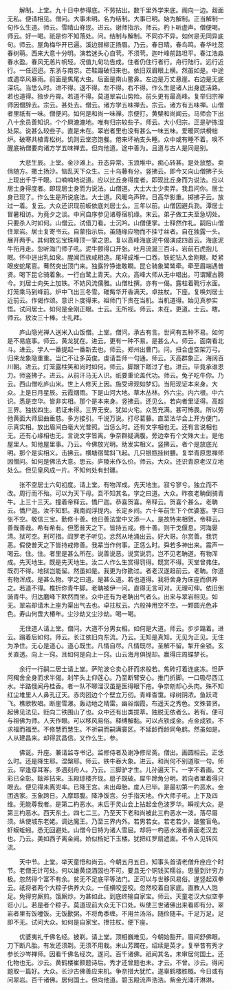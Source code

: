 <!-- { "loadSidebar": true } -->
　　解制。上堂。九十日中参得底。不劳拈出。数千里外学来底。阁向一边。觌面无私。便请相见。僧问。大事未明。名为结制。大事已明。始为解制。正当解制一句作么生道。师云。雪晴山脊现。进云。谢师指示。师云。杓卜听虚声。僧便喝。师云。好一喝。祇是你不知落处。问。结制与解制。不同亦不异。如何是无同异底句。师云。屋角梅华开已遍。溪边弱柳正扬眉。乃云。春日晴。春鸟鸣。春华吐蕊春树萌。西来大意十分明。演若迷头心自茕。不须茕。迦叶峰前路坦平。春江浩淼春水盈。春风无恙片帆轻。况值九旬功告成。住者仍住行者行。舟行陆行。远行近行。一任迢迢。东浙与南京。芒鞋蹋破归来也。依旧双眉眼上横。然虽如是。中途或遇卒风暴雨。前面是焦尾大虫。后面是南山鳖鼻。左边是万丈悬崖。右边是无底深坑。当恁么时。进不得。退不得。左不得。右不得。作么生是诸人出身底活路。若也道得。独步丹霄。若道不得。莫道翠岩山势险。前头更有最高峰。复举归宗禅师因僧辞去。宗云。甚处去。僧云。诸方学五味禅去。宗云。诸方有五味禅。山僧者里祇有一味。僧便问。如何是和尚一味禅。宗便打。黄檗和尚闻云。马师会下出八十余员善知识。个个屙漉漉地。唯有归宗较些子。师云。大小归宗。正是驴拣湿处尿。说甚么较些子。直是未在。翠岩者里也没有甚么一味五味。爱暖同烘榾柮炉。破寒共植青松树。饥则云堂恣饱餐。倦来坏衲支头睡。众中或有睡不着。唤不醒底衲僧要向诸方学五味禅去。但向他道。途中善为。且道与古人是同是别。

　　大悲生辰。上堂。金沙滩上。丑态异常。玉浪堆中。痴心转甚。是处放憨。卖俏随方。撒土扬沙。恼乱天下众生。三十乌藤有分。竖拂云。即今又向山僧拂子头上现出千手千眼。口喃喃地说道。应以比丘身得度者。即现比丘身而为说法。应以居士身得度者。即现居士身而为说法。山僧道。大士大士少卖弄。我且问你。居士身已现了。作么生是所说底法。大士道。风暖鸟声碎。日高华影重。掷拂子云。放过一着。复云。大众还识现前皈依底刘居士么。三年以前。山僧因避兵泐。潭居士冒暑相访。为竟夕之谈。中间自序参见诸尊宿机缘。末云。弟子做工夫至急切处。只要杀人时如何。山僧云。试借刀看。士沉吟。山僧便掌。士释然作礼。嗣后山僧住翠岩。居士复寄书云。自蒙指示后。虽随缘应物而不挂寸丝者。自在独露一头。展开两手。其何敢忘宝珠峰顶一掌之恩。复以高峰海底泥牛偈演成四首云。海底泥牛衔月走。忽听海门师子吼。泥牛颤得口开张。吐月流涎三百斗。岩前石虎抱儿眠。怀中迸出乳如泉。腥闻百族咸相造。尾埽成堆一口吞。铁蛇钻入金刚眼。眨紧眼皮蛇尾亶。蓦然突出顶门来。独露狞狰谁敢瞷。昆仑骑象鹭鸶牵。牵至眉端遇普贤。喝下昆仑骑着象。一行白鹭上青天。大众。高峰大师从无中唱出。可谓耀古腾今。刘居士向矢上加铁。不妨风流儒雅。山僧杜撰。亦有一偈。露柱着靴行水面。灯笼乘马到峰前。炉中飞出三冬雪。碓觜华开香满天。卓拄杖。下座。复唤刘居士近前云。作偈作颂。意识卜度得来。祖师门下贵在当机。当机道得。始见真参实悟。试问居士。如何是金刚正眼。士云。无所视。师云。未在。更道。士云。瞎。师云。放汝三十棒。士礼拜。

　　庐山隐光禅人送米入山饭僧。上堂。僧问。承古有言。世间有五种不易。如何是不易底事。师云。黄龙犹在。进云。更有一种不易。是甚么人。师云。面南看北斗。进云。学人一番提起一番新去也。师云。郑州出曹门。问。扭合虚空架万弓。归来龙象隐重重。当仁不让多英俊。虔请吾师一句通。师云。天高群象正。海阔百川朝。进云。灯笼露柱笑和尚时如何。师云。脚跟下蹉过了也。进云。毕竟承谁恩力。师竖拂子。进云。从前汗马无人识。祇要重论盖代功。师云。兔子吃牛你。乃云。西山僧吃庐山米。世上人修天上因。施受谛观如梦幻。当阳现证本来身。大众。上是日月星辰。云霞烟雨。下是山河大地。草木丛林。外六尘。内六根。中六识。悉是空华。皆非实相。那个是本来身。竖拂云。还见么。若向者里证得。高超三界。独拔四生。若证未得。三界无安。犹如火宅。众苦充满。甚可怖畏。所以劳他黄面大师屈曲垂慈。多方接引。千说万说。打尽葛藤。直至法华会上开方便门。示真实相。放出眉间白毫大光普照。当恁么时。还有文字相也无。还有言说相也无。还有心缘相也无。言说文字皆离。争奈群疑满腹。旁边幸有个文殊大士。是他屋里人。知他屋里事。乃云。今佛放光明。助发实相义。竖拂云。者个是放底光明。那个是实相义。击拂云。横塘宿鹭斜飞起。几只银瓶挂树腰。复举青原思禅师因僧问。如何是佛法大意。思云。庐陵米作么价。师云。大众。还识青原老汉立地处么。但见皇风成一片。不知何处有封疆。

　　张不空居士六旬初度。请上堂。有物浑成。先天地生。寂兮寥兮。独立而不改。周行而不殆。可以为天下母。吾不知其名。字之曰道。大众。昨夜老聃倒骑青牛。上三十三天。撞着帝释云。憍尸迦。恭喜贺喜。帝释云。贺喜个甚么。老聃云。憍尸迦。汝不知耶。我南阎浮提内。长定乡间。六十年前生下个优婆塞。字曰张不空。敬信三宝。勤修十善。他日善法堂中又添一人。是故特来相贺。帝释云。善哉善哉。希有希有。但愿普天之下。皆持五戒。修十善。则干戈偃息。河海晏清。狱可空。刑可措。阎罗老子听见。忿然从地涌出云。好大哥。尔赏善。我罚恶。假使普天之下皆持戒修善。我辈当作何事。正恁么时。舜若多神出来。震声一喝云。住。住。者里是甚么所在。说善说恶。说赏说罚。岂不见老聃道。有物浑成。先天地生。既是先天地生。汝二人作么生赏得罚得。既赏不得。天堂曾弗住。既罚不得。地狱岂能留。然虽如是。我更为你勘过。者老汉遂趋前云。老聃。你道有物浑成。是甚么物。字之曰道。是甚么道。若也道得。我将舍身为床座而供养之。若道不得。椎折你青牛脚。老聃被伊一问。直得无言可对。无理可伸。依旧倒骑青牛。归达磨峰下默然而坐。众中还有为老聃出气者么。出来与翠岩相见。如无。翠岩却请木上座为渠出气去也。卓拄杖云。六般神用空不空。一颗圆光色非色。寿山何啻大椿年。尘沙劫又尘沙劫。喝一喝。

　　无住道人请上堂。僧问。大道不分男女相。如何是大道。师云。步步蹋着。进云。蹋着后如何。师云。长江依旧向东流。乃云。无知是真知。无见为正见。无住为净住。无心是道心。道心既生。凡情自尽。凡情既尽。圣解不留。掣开金锁。玄关直透。向上一窍。且如何是向上一窍。山云海月俱抛却。赢得庄周蝶梦长。

　　余行一行嗣二居士请上堂。萨陀波仑卖心肝而求般若。焦砖打着连底冻。怛萨阿羯舍全身而求半偈。刹竿头上仰莲心。乃至断臂安心。推门折脚。一口吸尽西江水。半路俄闻丹桂香。者一队不唧溜汉虽是医得眼下疮。争奈剜却心头肉。殊不知红尘堆里人人鼻孔辽天。赤肉团边个个壁立万仞。青峰杳霭。绿树阴浓。鱼跃鸢飞。樵歌牧唱。断崖雪瀑。轰动地之晴雷。幽谷烟霞。布遥天之秀色。文殊普贤。起佛见法见。贬向二铁围山了也。众中还有出类拔萃。独脱无依者么。若有。便可与祖佛为师。人天作眼。可以移风易俗。释缚解黏。可以点铁成金。点金成铁。不求福而福至。不修慧而慧生。不祈嗣而嗣满寰区。不延龄而龄同龟鹤。然虽如是。人从建昌来。却得武昌信。又作么生。参。

　　佛诞。升座。兼请监寺书记。监修侍者及谢净修尼斋。僧出。画圆相云。正恁么时。还是降生耶。涅槃耶。师云。铁牛吞大象。进云。和尚何不别道取一句。师云。罕逢穿耳客。多遇刻舟人。乃云。三脚驴才生。儿孙遍天下。一字不着画。文彩已全彰。鈯斧拈来。玉殿琼楼齐现。扇子既破。犀牛蹄角分明。若向者里着得只眼去。便见得未离兜率。已降王宫。未出母胎。度人已毕。是最初第一杓恶水。金团选家。玉象跨日。入摩耶腹。降净饭宫。分手指天地。作大师子吼。上下及四维。无能尊我者。是第二杓恶水。末后于灵山会上拈起金色波罗华。瞬视大众。是第三杓恶水。西天东土。四七二三。乃至天下老和尚被此三杓恶水一泼。落尽眉须。纵使城东老姥。调达魔王。乃至三界内外。若男若女。若老若少。跛鳖盲龟。虾蟆蚯蚓。悉无回避处。山僧今日特为诸人雪屈。却将一杓恶水泼者黄面老汉去也。乃云。美如西子离金阙。娇似杨妃下玉楼。犹把红罗扇遮面。不令人见转风流。

　　天中节。上堂。举天童悟和尚云。今朝五月五日。知事头首请老僧升座应个时节。老僧无计可处。何以雄黄烧酒固也不可。要且无个铜钱买糯谷。思量到计穷力极。忽然得个富不有余。贫无不足底平等法门。正可以与世移风易俗。遂竖起双拳云。祇将者两个大粽子供养大众。一任横咬竖咬。忽然咬着自家底。直教人人饱足。免得穷厮煎。饿厮炒。为甚如此。到底终输自家宝。师云。天童老汉大似空拳诳小儿。若是者个粽子。莫道现前大众无下口处。纵使三世诸佛出来看即有分。翠岩者里有饭噇饭。无饭歠粥。不将角黍缠。不用兰汤浴。随俭随丰。千足万足。足即不无。试问大众。如何是自家宝。抴拄杖。便下座。

　　优婆夷礼千佛名经。披剃。请上堂。顶相巍难见。今朝始豁开。眉间舒佛眼。刀下断凡胎。有发还须剃。无须不用栽。末山芳躅在。绍续是英才。复举昔有秀才参长沙岑禅师。因看千佛名经次。遂问。百千诸佛。祇闻其名。未审居何国土。还化物也无。沙云。黄鹤楼崔颢题诗后。秀才还曾题也未。才云。不曾。沙云。得闲题取一篇好。大众。长沙古佛善应来机。争奈措大犹忙。遂辜鹤楼胜概。今日或有问翠岩。百千诸佛。居何国土。但向他道。碧玉殿流声浩浩。紫金光涌汗淋淋。


